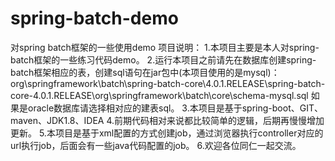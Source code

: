 # spring-batch-demo
对spring batch框架的一些使用demo
项目说明：
1.本项目主要是本人对spring-batch框架的一些练习代码demo。
2.运行本项目之前请先在数据库创建spring-batch框架相应的表，创建sql语句在jar包中(本项目使用的是mysql)：
    org\springframework\batch\spring-batch-core\4.0.1.RELEASE\spring-batch-core-4.0.1.RELEASE\org\springframework\batch\core\schema-mysql.sql
    如果是oracle数据库请选择相对应的建表sql。
3.本项目是基于spring-boot、GIT、maven、JDK1.8、IDEA
4.前期代码相对来说都比较简单的逻辑，后期再慢慢增加更新。
5.本项目是基于xml配置的方式创建job，通过浏览器执行controller对应的url执行job，后面会有一些java代码配置的job。
6.欢迎各位同仁一起交流。
